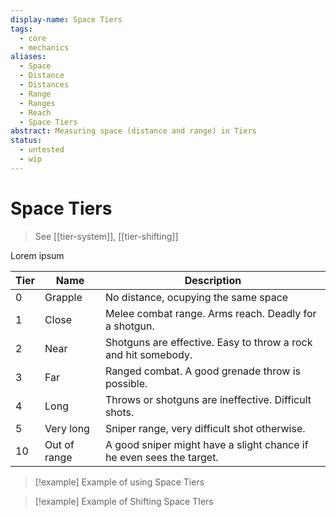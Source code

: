 ```yaml
---
display-name: Space Tiers
tags:
  - core
  - mechanics
aliases:
  - Space
  - Distance
  - Distances
  - Range
  - Ranges
  - Reach
  - Space Tiers
abstract: Measuring space (distance and range) in Tiers
status:
  - untested
  - wip
---
```

# Space Tiers
> See [[tier-system]], [[tier-shifting]]

Lorem ipsum

| Tier | Name         | Description                                                          |
| ---- | ------------ | -------------------------------------------------------------------- |
| 0    | Grapple      | No distance, ocupying the same space                                 |
| 1    | Close        | Melee combat range. Arms reach. Deadly for a shotgun.                |
| 2    | Near         | Shotguns are effective. Easy to throw a rock and hit somebody.       |
| 3    | Far          | Ranged combat. A good grenade throw is possible.                     |
| 4    | Long         | Throws or shotguns are ineffective. Difficult shots.                 |
| 5    | Very long    | Sniper range, very difficult shot otherwise.                         |
| 10   | Out of range | A good sniper might have a slight chance if he even sees the target. |

> [!example] Example of using Space Tiers

> [!example] Example of Shifting Space TIers